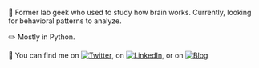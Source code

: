 
<!--
**soyhyoj/soyhyoj** is a ✨ _special_ ✨ repository because its `README.md` (this file) appears on your GitHub profile.-->

🔭 Former lab geek who used to study how brain works. Currently, looking for behavioral patterns to analyze.

:pencil2: Mostly in Python.

💬 You can find me on [![Twitter][1.1]][1], on [![LinkedIn][2.1]][2], or on [![Blog][3.1]][3]

<!-- icons without padding -->

[1.1]: http://i.imgur.com/wWzX9uB.png (Twitter)
[2.1]: https://raw.githubusercontent.com/MartinHeinz/MartinHeinz/master/linkedin-3-16.png (LinkedIn)
[3.1]: http://i.imgur.com/9I6NRUm.png (Blog)

<!-- Links to your social media accounts -->

[1]: https://twitter.com/_soyhyoj
[2]: https://www.linkedin.com/in/soyhyoj
[3]: https://soyhyoj.github.io

